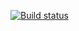 [![Build status](https://ci.appveyor.com/api/projects/status/w2vaw7k9ccdl6nae?svg=true)](https://ci.appveyor.com/project/Irina-Khaustova/hw-ra39-react-component-func)